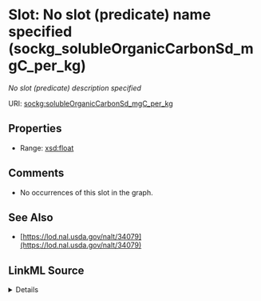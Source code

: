 

# Slot: No slot (predicate) name specified (sockg_solubleOrganicCarbonSd_mgC_per_kg)


_No slot (predicate) description specified_







URI: [sockg:solubleOrganicCarbonSd_mgC_per_kg](https://idir.uta.edu/sockg-ontology/docs/solubleOrganicCarbonSd_mgC_per_kg)



<!-- no inheritance hierarchy -->








## Properties

* Range: [xsd:float](http://www.w3.org/2001/XMLSchema#float)





## Comments

* No occurrences of this slot in the graph.

## See Also

* [https://lod.nal.usda.gov/nalt/34079](https://lod.nal.usda.gov/nalt/34079)



## LinkML Source

<details>

```yaml
name: sockg_solubleOrganicCarbonSd_mgC_per_kg
description: No slot (predicate) description specified
title: No slot (predicate) name specified
comments:
- No occurrences of this slot in the graph.
from_schema: soc-kg
see_also:
- https://lod.nal.usda.gov/nalt/34079
rank: 1000
domain: sockg_SoilChemicalSample
slot_uri: sockg:solubleOrganicCarbonSd_mgC_per_kg
alias: sockg_solubleOrganicCarbonSd_mgC_per_kg
range: float

```
</details>